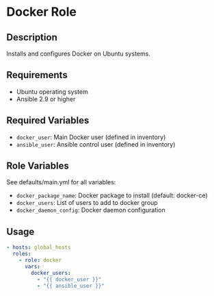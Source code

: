 # Docker Role

## Description
Installs and configures Docker on Ubuntu systems.

## Requirements
- Ubuntu operating system
- Ansible 2.9 or higher

## Required Variables
- `docker_user`: Main Docker user (defined in inventory)
- `ansible_user`: Ansible control user (defined in inventory)

## Role Variables
See defaults/main.yml for all variables:
- `docker_package_name`: Docker package to install (default: docker-ce)
- `docker_users`: List of users to add to docker group
- `docker_daemon_config`: Docker daemon configuration

## Usage
```yaml
- hosts: global_hosts
  roles:
    - role: docker
      vars:
        docker_users:
          - "{{ docker_user }}"
          - "{{ ansible_user }}"